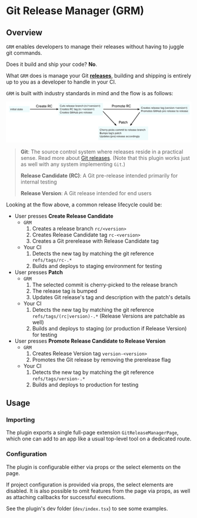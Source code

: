 # Git Release Manager (GRM)

## Overview

`GRM` enables developers to manage their releases without having to juggle git commands.

Does it build and ship your code? **No**.

What `GRM` does is manage your Git **[releases](https://docs.github.com/en/github/administering-a-repository/managing-releases-in-a-repository)**, building and shipping is entirely up to you as a developer to handle in your CI.

`GRM` is built with industry standards in mind and the flow is as follows:

![](./src/features/Info/flow.png)

> **Git**: The source control system where releases reside in a practical sense. Read more about [Git releases](https://docs.github.com/en/github/administering-a-repository/managing-releases-in-a-repository). (Note that this plugin works just as well with any system implementing `Git`.)
>
> **Release Candidate (RC)**: A Git pre-release intended primarily for internal testing
>
> **Release Version**: A Git release intended for end users

Looking at the flow above, a common release lifecycle could be:

- User presses **Create Release Candidate**
  - `GRM`
    1. Creates a release branch `rc/<version>`
    1. Creates Release Candidate tag `rc-<version>`
    1. Creates a Git prerelease with Release Candidate tag
  - Your CI
    1. Detects the new tag by matching the git reference `refs/tags/rc-.*`
    1. Builds and deploys to staging environment for testing
- User presses **Patch**
  - `GRM`
    1. The selected commit is cherry-picked to the release branch
    1. The release tag is bumped
    1. Updates Git release's tag and description with the patch's details
  - Your CI
    1. Detects the new tag by matching the git reference `refs/tags/(rc|version)-.*` (Release Versions are patchable as well)
    1. Builds and deploys to staging (or production if Release Version) for testing
- User presses **Promote Release Candidate to Release Version**
  - `GRM`
    1. Creates Release Version tag `version-<version>`
    1. Promotes the Git release by removing the prerelease flag
  - Your CI
    1. Detects the new tag by matching the git reference `refs/tags/version-.*`
    1. Builds and deploys to production for testing

## Usage

### Importing

The plugin exports a single full-page extension `GitReleaseManagerPage`, which one can add to an app like a usual top-level tool on a dedicated route.

### Configuration

The plugin is configurable either via props or the select elements on the page.

If project configuration is provided via props, the select elements are disabled. It is also possible to omit features from the page via props, as well as attaching callbacks for successful executions.

See the plugin's dev folder (`dev/index.tsx`) to see some examples.
